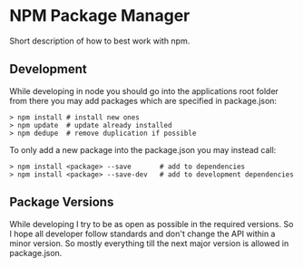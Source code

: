 NPM Package Manager
=================================================

Short description of how to best work with npm.


Development
-------------------------------------------------

While developing in node you should go into the applications root folder from
there you may add packages which are specified in package.json:

    > npm install # install new ones
    > npm update  # update already installed
    > npm dedupe  # remove duplication if possible

To only add a new package into the package.json you may instead call:

    > npm install <package> --save       # add to dependencies
    > npm install <package> --save-dev   # add to development dependencies


Package Versions
-------------------------------------------------

While developing I try to be as open as possible in the required versions. So
I hope all developer follow standards and don't change the API within a minor
version. So mostly everything till the next major version is allowed in
package.json.